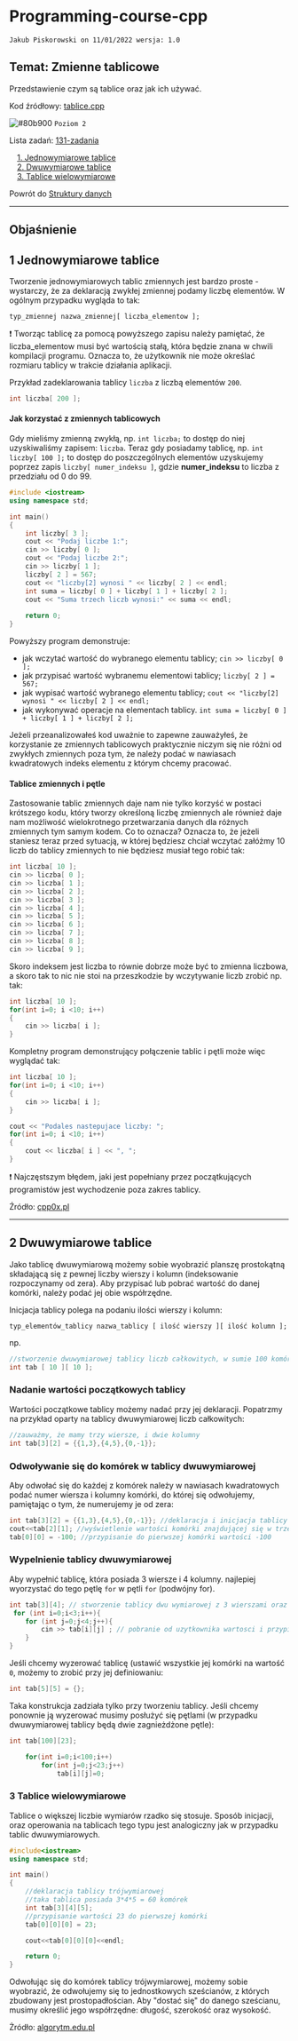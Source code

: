 # Programming-course-cpp

`Jakub Piskorowski on 11/01/2022 wersja: 1.0`

## Temat: Zmienne tablicowe

Przedstawienie czym są tablice oraz jak ich używać.

Kod źródłowy: [tablice.cpp](tablice.cpp)

![#80b900](https://via.placeholder.com/15/80b900/000000?text=+) `Poziom 2`

Lista zadań: [131-zadania](131-zadania/README.md)

&emsp;[1. Jednowymiarowe tablice](#1-jednowymiarowe-tablice) \
&emsp;[2. Dwuwymiarowe tablice](#2-dwuwymiarowe-tablice) \
&emsp;[3. Tablice wielowymiarowe](#3-tablice-wielowymiarowe)

Powrót do [Struktury danych](/1-programowanie-strukturalne/1-3-struktury-danych/README.md)

---

## Objaśnienie

## 1 Jednowymiarowe tablice

Tworzenie jednowymiarowych tablic zmiennych jest bardzo proste - wystarczy, że za deklaracją zwykłej zmiennej podamy liczbę elementów. W ogólnym przypadku wygląda to tak:

```text
typ_zmiennej nazwa_zmiennej[ liczba_elementow ];
```

:exclamation: Tworząc tablicę za pomocą powyższego zapisu należy pamiętać, że liczba_elementow musi być wartością stałą, która będzie znana w chwili kompilacji programu. Oznacza to, że użytkownik nie może określać rozmiaru tablicy w trakcie działania aplikacji.

Przykład zadeklarowania tablicy ``liczba`` z liczbą elementów ``200``.

```cpp
int liczba[ 200 ];
```

#### Jak korzystać z zmiennych tablicowych

Gdy mieliśmy zmienną zwykłą, np. ``int liczba;`` to dostęp do niej uzyskiwaliśmy zapisem: ``liczba``. Teraz gdy posiadamy tablicę, np. ``int liczby[ 100 ];`` to dostęp do poszczególnych elementów uzyskujemy poprzez zapis ``liczby[ numer_indeksu ]``, gdzie **numer_indeksu** to liczba z przedziału od 0 do 99.

```cpp
#include <iostream>
using namespace std;

int main()
{
    int liczby[ 3 ];
    cout << "Podaj liczbe 1:";
    cin >> liczby[ 0 ];
    cout << "Podaj liczbe 2:";
    cin >> liczby[ 1 ];
    liczby[ 2 ] = 567;
    cout << "liczby[2] wynosi " << liczby[ 2 ] << endl;
    int suma = liczby[ 0 ] + liczby[ 1 ] + liczby[ 2 ];
    cout << "Suma trzech liczb wynosi:" << suma << endl;
   
    return 0;
}
```

Powyższy program demonstruje:

- jak wczytać wartość do wybranego elementu tablicy; ``cin >> liczby[ 0 ];``
- jak przypisać wartość wybranemu elementowi tablicy; ``liczby[ 2 ] = 567;``
- jak wypisać wartość wybranego elementu tablicy; ``cout << "liczby[2] wynosi " << liczby[ 2 ] << endl;``
- jak wykonywać operacje na elementach tablicy. ``int suma = liczby[ 0 ] + liczby[ 1 ] + liczby[ 2 ];``

Jeżeli przeanalizowałeś kod uważnie to zapewne zauważyłeś, że korzystanie ze zmiennych tablicowych praktycznie niczym się nie różni od zwykłych zmiennych poza tym, że należy podać w nawiasach kwadratowych indeks elementu z którym chcemy pracować.

#### Tablice zmiennych i pętle

Zastosowanie tablic zmiennych daje nam nie tylko korzyść w postaci krótszego kodu, który tworzy określoną liczbę zmiennych ale również daje nam możliwość wielokrotnego przetwarzania danych dla różnych zmiennych tym samym kodem. Co to oznacza? Oznacza to, że jeżeli staniesz teraz przed sytuacją, w której będziesz chciał wczytać załóżmy 10 liczb do tablicy zmiennych to nie będziesz musiał tego robić tak:

```cpp
int liczba[ 10 ];
cin >> liczba[ 0 ];
cin >> liczba[ 1 ];
cin >> liczba[ 2 ];
cin >> liczba[ 3 ];
cin >> liczba[ 4 ];
cin >> liczba[ 5 ];
cin >> liczba[ 6 ];
cin >> liczba[ 7 ];
cin >> liczba[ 8 ];
cin >> liczba[ 9 ];
```

Skoro indeksem jest liczba to równie dobrze może być to zmienna liczbowa, a skoro tak to nic nie stoi na przeszkodzie by wczytywanie liczb zrobić np. tak:

```cpp
int liczba[ 10 ];
for(int i=0; i <10; i++)
{
    cin >> liczba[ i ];
}
```

Kompletny program demonstrujący połączenie tablic i pętli może więc wyglądać tak:

```cpp
int liczba[ 10 ];
for(int i=0; i <10; i++)
{
    cin >> liczba[ i ];
}

cout << "Podales nastepujace liczby: ";
for(int i=0; i <10; i++)
{
    cout << liczba[ i ] << ", ";
}
```

:exclamation: Najczęstszym błędem, jaki jest popełniany przez początkujących programistów jest wychodzenie poza zakres tablicy.

Źródło: [cpp0x.pl](https://cpp0x.pl/kursy/Kurs-C++/Poziom-2/Tablice-jednowymiarowe/292)

---

## 2 Dwuwymiarowe tablice

Jako tablicę dwuwymiarową możemy sobie wyobrazić planszę prostokątną składającą się z pewnej liczby wierszy i kolumn (indeksowanie rozpoczynamy od zera). Aby przypisać lub pobrać wartość do danej komórki, należy podać jej obie współrzędne.

Inicjacja tablicy polega na podaniu ilości wierszy i kolumn:

```text
typ_elementów_tablicy nazwa_tablicy [ ilość wierszy ][ ilość kolumn ];
```

np.

```cpp
//stworzenie dwuwymiarowej tablicy liczb całkowitych, w sumie 100 komórek: 10x10.
int tab [ 10 ][ 10 ];
```

### Nadanie wartości początkowych tablicy

Wartości początkowe tablicy możemy nadać przy jej deklaracji. Popatrzmy na przykład oparty na tablicy dwuwymiarowej liczb całkowitych:

```cpp
//zauważmy, że mamy trzy wiersze, i dwie kolumny
int tab[3][2] = {{1,3},{4,5},{0,-1}};
```

### Odwoływanie się do komórek w tablicy dwuwymiarowej

Aby odwołać się do każdej z komórek należy w nawiasach kwadratowych podać numer wiersza i kolumny komórki, do której się odwołujemy, pamiętając o tym, że numerujemy je od zera:

```cpp
int tab[3][2] = {{1,3},{4,5},{0,-1}}; //deklaracja i inicjacja tablicy dwuwymiarowej
cout<<tab[2][1]; //wyświetlenie wartości komórki znajdującej się w trzecim wierszu i w drugiej kolumnie (-1)
tab[0][0] = -100; //przypisanie do pierwszej komórki wartości -100
```

### Wypelnienie tablicy dwuwymiarowej

Aby wypełnić tablicę, która posiada 3 wiersze i 4 kolumny. najlepiej wyorzystać do tego pętlę ``for`` w pętli ``for`` (podwójny for).

```cpp
int tab[3][4]; // stworzenie tablicy dwu wymiarowej z 3 wierszami oraz 4 kolumnami
 for (int i=0;i<3;i++){
    for (int j=0;j<4;j++){
        cin >> tab[i][j] ; // pobranie od uzytkownika wartosci i przypisanie do tablicy "worek" w danej kolumnie oraz wierszu 
    }
}
```

Jeśli chcemy wyzerować tablicę (ustawić wszystkie jej komórki na wartość ``0``, możemy to zrobić przy jej definiowaniu:

```cpp
int tab[5][5] = {};
```

Taka konstrukcja zadziała tylko przy tworzeniu tablicy. Jeśli chcemy ponownie ją wyzerować musimy posłużyć się pętlami (w przypadku dwuwymiarowej tablicy będą dwie zagnieżdżone pętle):

```cpp
int tab[100][23];

    for(int i=0;i<100;i++)
        for(int j=0;j<23;j++)
            tab[i][j]=0;
```

### 3 Tablice wielowymiarowe

Tablice o większej liczbie wymiarów rzadko się stosuje. Sposób inicjacji, oraz operowania na tablicach tego typu jest analogiczny jak w przypadku tablic dwuwymiarowych.

```cpp
#include<iostream>
using namespace std;

int main()
{
    //deklaracja tablicy trójwymiarowej
    //taka tablica posiada 3*4*5 = 60 komórek
    int tab[3][4][5]; 
    //przypisanie wartości 23 do pierwszej komórki
    tab[0][0][0] = 23; 

    cout<<tab[0][0][0]<<endl;

    return 0;
}
```

Odwołując się do komórek tablicy trójwymiarowej, możemy sobie wyobrazić, że odwołujemy się to jednostkowych sześcianów, z których zbudowany jest prostopadłościan. Aby "dostać się" do danego sześcianu, musimy określić jego współrzędne: długość, szerokość oraz wysokość.

Żródło: [algorytm.edu.pl](http://www.algorytm.edu.pl/tablice-w-c/tablice-wielowymiarowe.html)